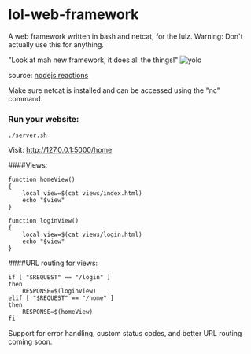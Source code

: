 lol-web-framework
=================
A web framework written in bash and netcat, for the lulz. Warning: Don't actually use this for anything.

"Look at mah new framework, it does all the things!"
![yolo](http://media.tumblr.com/0fc9023daa303558d036ecd63fd2c24e/tumblr_mjedslIPPH1qbyxr0o1_500.gif)

source: [nodejs reactions](http://nodejsreactions.tumblr.com/post/71649072477/look-at-mah-new-framework-it-does-all-the-things)


Make sure netcat is installed and can be accessed using the "nc" command.

### Run your website:
    ./server.sh
    
Visit: http://127.0.0.1:5000/home


####Views:
    
    function homeView()
    {
        local view=$(cat views/index.html)
        echo "$view"
    }

    function loginView()
    {
        local view=$(cat views/login.html)
        echo "$view"
    }


####URL routing for views:
    
    if [ "$REQUEST" == "/login" ]
    then
        RESPONSE=$(loginView)
    elif [ "$REQUEST" == "/home" ]
    then
        RESPONSE=$(homeView)
    fi

Support for error handling, custom status codes, and better URL routing coming soon.
